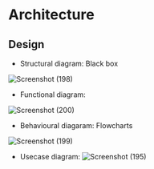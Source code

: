 # Architecture

## Design

* Structural diagram: Black box

 ![Screenshot (198)](https://user-images.githubusercontent.com/42509490/153348755-d2583dae-5560-4f6e-b13c-ab75afec00ac.png)
 
* Functional diagram:

 ![Screenshot (200)](https://user-images.githubusercontent.com/42509490/153559905-aa99758e-00b0-4764-b993-6ec80c6b81a2.png)


* Behavioural diagaram: Flowcharts

 ![Screenshot (199)](https://user-images.githubusercontent.com/42509490/153560906-5aa765a6-58ab-49b8-b58f-157e63959c4f.png)


* Usecase diagram:
 ![Screenshot (195)](https://user-images.githubusercontent.com/42509490/153346897-d2576243-e63c-49e8-82ce-f44e833a7052.png)


